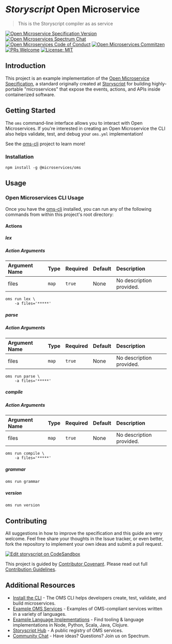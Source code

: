 # _Storyscript_ Open Microservice

> This is the Storyscript compiler as as service

[![Open Microservice Specification Version](https://img.shields.io/badge/Open%20Microservice-1.0-477bf3.svg)](https://openmicroservices.org)
[![Open Microservices Spectrum Chat](https://withspectrum.github.io/badge/badge.svg)](https://spectrum.chat/open-microservices)
[![Open Microservices Code of Conduct](https://img.shields.io/badge/Contributor%20Covenant-v1.4%20adopted-ff69b4.svg)](https://github.com/oms-services/.github/blob/master/CODE_OF_CONDUCT.md)
[![Open Microservices Commitzen](https://img.shields.io/badge/commitizen-friendly-brightgreen.svg)](http://commitizen.github.io/cz-cli/)
[![PRs Welcome](https://img.shields.io/badge/PRs-welcome-brightgreen.svg)](http://makeapullrequest.com)
[![License: MIT](https://img.shields.io/badge/License-MIT-blue.svg)](https://opensource.org/licenses/MIT)

## Introduction

This project is an example implementation of the [Open Microservice Specification](https://openmicroservices.org), a standard
originally created at [Storyscript](https://storyscript.io) for building highly-portable "microservices" that expose the
events, actions, and APIs inside containerized software.

## Getting Started

The `oms` command-line interface allows you to interact with Open Microservices. If you're interested in creating an Open
Microservice the CLI also helps validate, test, and debug your `oms.yml` implementation!

See the [oms-cli](https://github.com/microservices/oms) project to learn more!

### Installation

```
npm install -g @microservices/oms
```

## Usage

### Open Microservices CLI Usage

Once you have the [oms-cli](https://github.com/microservices/oms) installed, you can run any of the following commands from
within this project's root directory:

#### Actions

##### lex

>

##### Action Arguments

| Argument Name | Type  | Required | Default | Description              |
| :------------ | :---- | :------- | :------ | :----------------------- |
| files         | `map` | `true`   | None    | No description provided. |

```shell
oms run lex \
    -a files='*****'
```

##### parse

>

##### Action Arguments

| Argument Name | Type  | Required | Default | Description              |
| :------------ | :---- | :------- | :------ | :----------------------- |
| files         | `map` | `true`   | None    | No description provided. |

```shell
oms run parse \
    -a files='*****'
```

##### compile

>

##### Action Arguments

| Argument Name | Type  | Required | Default | Description              |
| :------------ | :---- | :------- | :------ | :----------------------- |
| files         | `map` | `true`   | None    | No description provided. |

```shell
oms run compile \
    -a files='*****'
```

##### grammar

>

```shell
oms run grammar
```

##### version

>

```shell
oms run version
```

## Contributing

All suggestions in how to improve the specification and this guide are very welcome. Feel free share your thoughts in the
Issue tracker, or even better, fork the repository to implement your own ideas and submit a pull request.

[![Edit storyscript on CodeSandbox](https://codesandbox.io/static/img/play-codesandbox.svg)](https://codesandbox.io/s/github/oms-services/storyscript)

This project is guided by [Contributor Covenant](https://github.com/oms-services/.github/blob/master/CODE_OF_CONDUCT.md).
Please read out full [Contribution Guidelines](https://github.com/oms-services/.github/blob/master/CONTRIBUTING.md).

## Additional Resources

- [Install the CLI](https://github.com/microservices/oms) - The OMS CLI helps developers create, test, validate, and build
  microservices.
- [Example OMS Services](https://github.com/oms-services) - Examples of OMS-compliant services written in a variety of
  languages.
- [Example Language Implementations](https://github.com/microservices) - Find tooling & language implementations in Node,
  Python, Scala, Java, Clojure.
- [Storyscript Hub](https://hub.storyscript.io) - A public registry of OMS services.
- [Community Chat](https://spectrum.chat/open-microservices) - Have ideas? Questions? Join us on Spectrum.

